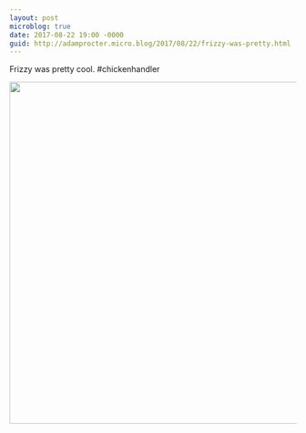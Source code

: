 ```yaml
---
layout: post
microblog: true
date: 2017-08-22 19:00 -0000
guid: http://adamprocter.micro.blog/2017/08/22/frizzy-was-pretty.html
---
```

Frizzy was pretty cool. #chickenhandler

<img src="http://discursive.adamprocter.co.uk/uploads/2017/aac0d99851.jpg" width="600" height="600" />

